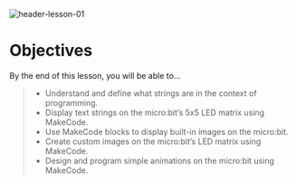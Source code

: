 ![header-lesson-01](assets/header-lesson-01.png)

# Objectives

By the end of this lesson, you will be able to...

> - Understand and define what strings are in the context of programming.
> - Display text strings on the micro:bit’s 5x5 LED matrix using MakeCode.
> - Use MakeCode blocks to display built-in images on the micro:bit.
> - Create custom images on the micro:bit’s LED matrix using MakeCode.
> - Design and program simple animations on the micro:bit using MakeCode.

